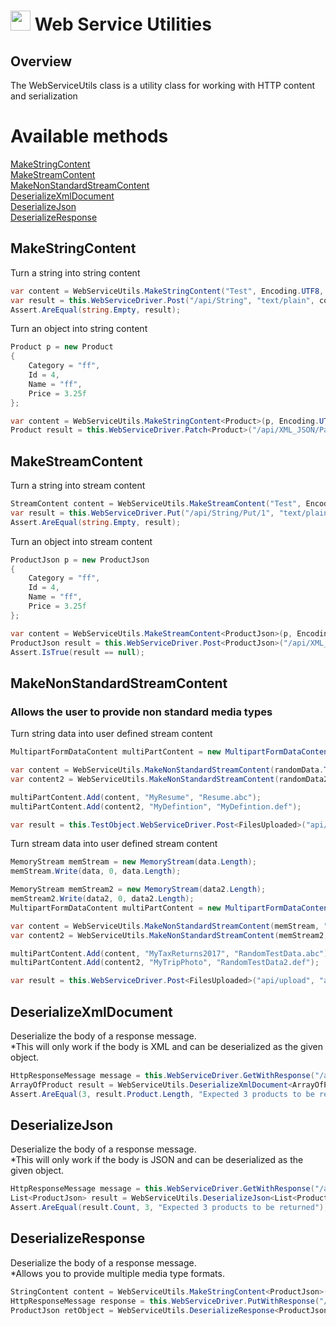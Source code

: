 # <img src="resources/maqslogo.ico" height="32" width="32"> Web Service Utilities

## Overview
The WebServiceUtils class is a utility class for working with HTTP content and serialization 

# Available methods
[MakeStringContent](#MakeStringContent)  
[MakeStreamContent](#MakeStreamContent)  
[MakeNonStandardStreamContent](#MakeNonStandardStreamContent)  
[DeserializeXmlDocument](#DeserializeXmlDocument)  
[DeserializeJson](#DeserializeJson)  
[DeserializeResponse](#DeserializeResponse)  

##  MakeStringContent
Turn a string into string content
```csharp
var content = WebServiceUtils.MakeStringContent("Test", Encoding.UTF8, "text/plain");
var result = this.WebServiceDriver.Post("/api/String", "text/plain", content, true);
Assert.AreEqual(string.Empty, result);
```
Turn an object into string content
```csharp
Product p = new Product
{
    Category = "ff",
    Id = 4,
    Name = "ff",
    Price = 3.25f
};

var content = WebServiceUtils.MakeStringContent<Product>(p, Encoding.UTF8, "application/xml");
Product result = this.WebServiceDriver.Patch<Product>("/api/XML_JSON/Patch/1", "application/xml", content, true);
```

## MakeStreamContent
Turn a string into stream content
```csharp
StreamContent content = WebServiceUtils.MakeStreamContent("Test", Encoding.UTF8, "text/plain");
var result = this.WebServiceDriver.Put("/api/String/Put/1", "text/plain", content, true);
Assert.AreEqual(string.Empty, result);
```
Turn an object into stream content
```csharp
ProductJson p = new ProductJson
{
    Category = "ff",
    Id = 4,
    Name = "ff",
    Price = 3.25f
};

var content = WebServiceUtils.MakeStreamContent<ProductJson>(p, Encoding.UTF8, "application/json");
ProductJson result = this.WebServiceDriver.Post<ProductJson>("/api/XML_JSON/Post", "application/json", content, true);
Assert.IsTrue(result == null);
```

## MakeNonStandardStreamContent
### Allows the user to provide non standard media types
Turn string data into user defined stream content
```csharp
MultipartFormDataContent multiPartContent = new MultipartFormDataContent(formDataBoundary);

var content = WebServiceUtils.MakeNonStandardStreamContent(randomData.ToString(), Encoding.ASCII, "multipart/form-data");
var content2 = WebServiceUtils.MakeNonStandardStreamContent(randomData2.ToString(), Encoding.ASCII, "multipart/form-data");

multiPartContent.Add(content, "MyResume", "Resume.abc");
multiPartContent.Add(content2, "MyDefintion", "MyDefintion.def");

var result = this.TestObject.WebServiceDriver.Post<FilesUploaded>("api/upload", "application/json", multiPartContent, true);
```

Turn stream data into user defined stream content
```csharp
MemoryStream memStream = new MemoryStream(data.Length);
memStream.Write(data, 0, data.Length);

MemoryStream memStream2 = new MemoryStream(data2.Length);
memStream2.Write(data2, 0, data2.Length);
MultipartFormDataContent multiPartContent = new MultipartFormDataContent(formDataBoundary);

var content = WebServiceUtils.MakeNonStandardStreamContent(memStream, "multipart/form-data");
var content2 = WebServiceUtils.MakeNonStandardStreamContent(memStream2, "multipart/form-data");

multiPartContent.Add(content, "MyTaxReturns2017", "RandomTestData.abc");
multiPartContent.Add(content2, "MyTripPhoto", "RandomTestData2.def");

var result = this.WebServiceDriver.Post<FilesUploaded>("api/upload", "application/json", multiPartContent, true);
```

## DeserializeXmlDocument
Deserialize the body of a response message.  
*This will only work if the body is XML and can be deserialized as the given object.
```csharp
HttpResponseMessage message = this.WebServiceDriver.GetWithResponse("/api/XML_JSON/GetAllProducts", "application/xml");
ArrayOfProduct result = WebServiceUtils.DeserializeXmlDocument<ArrayOfProduct>(message);
Assert.AreEqual(3, result.Product.Length, "Expected 3 products to be returned");
```


## DeserializeJson
Deserialize the body of a response message.  
*This will only work if the body is JSON and can be deserialized as the given object.
```csharp
HttpResponseMessage message = this.WebServiceDriver.GetWithResponse("/api/XML_JSON/GetAllProducts", MediaType.AppJson);
List<ProductJson> result = WebServiceUtils.DeserializeJson<List<ProductJson>>(message);
Assert.AreEqual(result.Count, 3, "Expected 3 products to be returned");
```

## DeserializeResponse
Deserialize the body of a response message.  
*Allows you to provide multiple media type formats.
```csharp
StringContent content = WebServiceUtils.MakeStringContent<ProductJson>(Product, Encoding.UTF8, "application/json");
HttpResponseMessage response = this.WebServiceDriver.PutWithResponse("/api/XML_JSON/GetAnErrorPLZ", "application/json", content, false);
ProductJson retObject = WebServiceUtils.DeserializeResponse<ProductJson>(response, new List<MediaTypeFormatter> { new CustomXmlMediaTypeFormatter("image/gif", typeof(ProductJson)) });
```